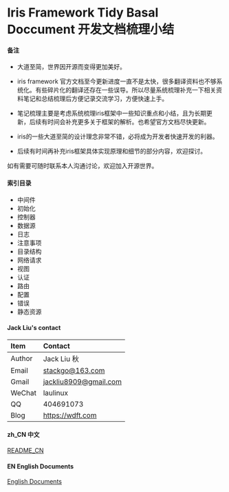 # Iris Framework Tidy Basal Doccument 开发文档梳理小结

#### 备注

* 大道至简，世界因开源而变得更加美好。

* iris framework 官方文档至今更新进度一直不是太快，很多翻译资料也不够系统化。有些碎片化的翻译还存在一些误导。所以尽量系统梳理补充一下相关资料笔记和总结梳理后方便记录交流学习，方便快速上手。

* 笔记梳理主要是考虑系统梳理iris框架中一些知识重点和小结，且为长期更新，后续有时间会补充更多关于框架的解析。也希望官方文档尽快更新。

* iris的一些大道至简的设计理念非常不错，必将成为开发者快速开发的利器。

* 后续有时间再补充iris框架具体实现原理和细节的部分内容，欢迎探讨。

如有需要可随时联系本人沟通讨论，欢迎加入开源世界。



#### 索引目录

* 中间件
* 初始化
* 控制器
* 数据源
* 日志
* 注意事项
* 目录结构
* 网络请求
* 视图
* 认证
* 路由
* 配置
* 错误
* 静态资源


#### Jack Liu's contact
| Item  | Contact |
| :------ | :---------- |
| Author | Jack Liu 秋 |
| Email | stackgo@163.com |
| Gmail | jackliu8909@gmail.com |
| WeChat | laulinux |
| QQ | 404691073 |
| Blog | https://wdft.com |

#### zh_CN 中文
[README_CN](https://github.com/iotd/iris-doc/tree/master/zh_CN)

#### EN English Documents
[English Documents](https://github.com/iotd/iris-doc/tree/master/EN)


